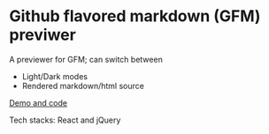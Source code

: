 # Github flavored markdown (GFM) previwer

A previewer for GFM; can switch between
 - Light/Dark modes
 - Rendered markdown/html source

[Demo and code](https://codepen.io/InaSL/full/KEeLxw)

Tech stacks: React and jQuery